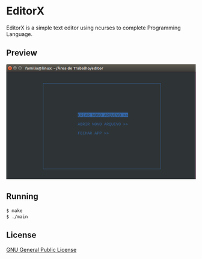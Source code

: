 # EditorX  
 EditorX is a simple text editor using ncurses to complete Programming Language.

## Preview
![image](resources/images/editor.png?raw=true "Editor Preview")


## Running
	$ make
	$ ./main
	
	
## License
[GNU General Public License](https://github.com/euodeionomedeusuario/editorx/blob/master/LICENSE)

